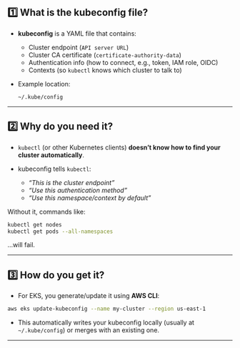 
## 1️⃣ What is the kubeconfig file?

* **kubeconfig** is a YAML file that contains:

  * Cluster endpoint (`API server URL`)
  * Cluster CA certificate (`certificate-authority-data`)
  * Authentication info (how to connect, e.g., token, IAM role, OIDC)
  * Contexts (so `kubectl` knows which cluster to talk to)

* Example location:

  ```
  ~/.kube/config
  ```

---

## 2️⃣ Why do you need it?

* `kubectl` (or other Kubernetes clients) **doesn’t know how to find your cluster automatically**.
* kubeconfig tells `kubectl`:

  * *“This is the cluster endpoint”*
  * *“Use this authentication method”*
  * *“Use this namespace/context by default”*

Without it, commands like:

```bash
kubectl get nodes
kubectl get pods --all-namespaces
```

…will fail.

---

## 3️⃣ How do you get it?

* For EKS, you generate/update it using **AWS CLI**:

```bash
aws eks update-kubeconfig --name my-cluster --region us-east-1
```

* This automatically writes your kubeconfig locally (usually at `~/.kube/config`) or merges with an existing one.

---

